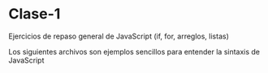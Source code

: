 # Clase-1
Ejercicios de repaso general de JavaScript (if, for, arreglos, listas)

Los siguientes archivos son ejemplos sencillos para entender la sintaxis de JavaScript
